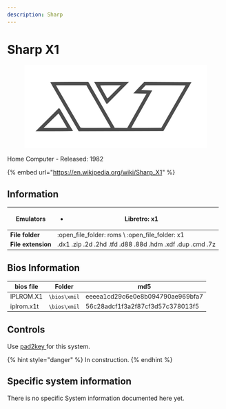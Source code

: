 ```yaml
---
description: Sharp
---
```


# Sharp X1

<figure><img src="https://raw.githubusercontent.com/fabricecaruso/es-theme-carbon/52ff37c9e265587d006945a2ba695b5a962b3a3d/art/logos/x1.svg" alt=""><figcaption></figcaption></figure>

Home Computer - Released: 1982

{% embed url="https://en.wikipedia.org/wiki/Sharp_X1" %}

## Information

| **Emulators**      | <ul><li>Libretro: x1</li></ul>                            |
| ------------------ | --------------------------------------------------------- |
| **File folder**    | :open\_file\_folder: roms \ :open\_file\_folder: x1       |
| **File extension** | .dx1 .zip .2d .2hd .tfd .d88 .88d .hdm .xdf .dup .cmd .7z |

## Bios Information

| bios file  | Folder       | md5                              |
| ---------- | ------------ | -------------------------------- |
| IPLROM.X1  | `\bios\xmil` | eeeea1cd29c6e0e8b094790ae969bfa7 |
| iplrom.x1t | `\bios\xmil` | 56c28adcf1f3a2f87cf3d57c378013f5 |

## Controls

Use [pad2key ](../../controllers/pad2key.md)for this system.

{% hint style="danger" %}
In construction.
{% endhint %}

## Specific system information

There is no specific System information documented here yet.
